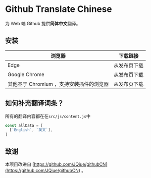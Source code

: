 # Github Translate Chinese

为 Web 端 Github 提供**简体中文**翻译。

## 安装

浏览器|下载链接
---|---
Edge|从发布页下载
Google Chrome|从发布页下载
其他基于 Chromium ，支持安装插件的浏览器|从发布页下载
## 如何补充翻译词条？

所有的翻译内容都在在`src/js/content.js`中

```js
const allData = [
  [`English`, `英文`],
]
```
## 致谢
本项目改进自 [https://github.com/JQiue/githubCN](<https://github.com/JQiue/githubCN>) 。
